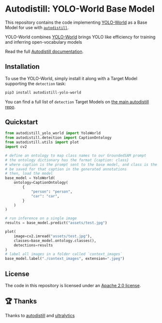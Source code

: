# Autodistill: YOLO-World Base Model

This repository contains the code implementing [YOLO-World](https://github.com/AILab-CVC/YOLO-World) as a Base Model for use with [`autodistill`](https://github.com/autodistill/autodistill).

YOLO-World combines [YOLO-World](https://github.com/AILab-CVC/YOLO-World) brings YOLO like efficiency for training and inferring open-vocabulary models

Read the full [Autodistill documentation](https://autodistill.github.io/autodistill/).


## Installation

To use the YOLO-World, simply install it along with a Target Model supporting the `detection` task:

```bash
pip3 install autodistill-yolo-world
```

You can find a full list of `detection` Target Models on [the main autodistill repo](https://github.com/autodistill/autodistill).

## Quickstart

```python
from autodistill_yolo_world import YoloWorld
from autodistill.detection import CaptionOntology
from autodistill.utils import plot
import cv2

# define an ontology to map class names to our GroundedSAM prompt
# the ontology dictionary has the format {caption: class}
# where caption is the prompt sent to the base model, and class is the label that will
# be saved for that caption in the generated annotations
# then, load the model
base_model = YoloWorld(
    ontology=CaptionOntology(
        {
            "person": "person",
            "car": "car",
        }
    )
)

# run inference on a single image
results = base_model.predict("assets/test.jpg")

plot(
    image=cv2.imread("assets/test.jpg"),
    classes=base_model.ontology.classes(),
    detections=results
)
# label all images in a folder called `context_images`
base_model.label("./context_images", extension=".jpeg")
```

## License

The code in this repository is licensed under an [Apache 2.0 license](LICENSE).

## 🏆 Thanks

Thanks to [autodistill]((https://github.com/autodistill/autodistill)) and [ultralytics](https://github.com/ultralytics)
